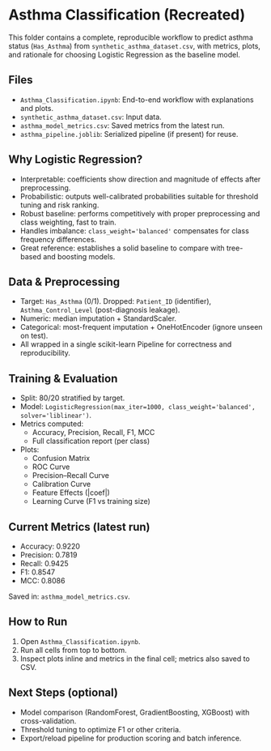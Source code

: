 # Asthma Classification (Recreated)

This folder contains a complete, reproducible workflow to predict asthma status (`Has_Asthma`) from `synthetic_asthma_dataset.csv`, with metrics, plots, and rationale for choosing Logistic Regression as the baseline model.

## Files
- `Asthma_Classification.ipynb`: End-to-end workflow with explanations and plots.
- `synthetic_asthma_dataset.csv`: Input data.
- `asthma_model_metrics.csv`: Saved metrics from the latest run.
- `asthma_pipeline.joblib`: Serialized pipeline (if present) for reuse.

## Why Logistic Regression?
- Interpretable: coefficients show direction and magnitude of effects after preprocessing.
- Probabilistic: outputs well-calibrated probabilities suitable for threshold tuning and risk ranking.
- Robust baseline: performs competitively with proper preprocessing and class weighting, fast to train.
- Handles imbalance: `class_weight='balanced'` compensates for class frequency differences.
- Great reference: establishes a solid baseline to compare with tree-based and boosting models.

## Data & Preprocessing
- Target: `Has_Asthma` (0/1). Dropped: `Patient_ID` (identifier), `Asthma_Control_Level` (post-diagnosis leakage).
- Numeric: median imputation + StandardScaler.
- Categorical: most-frequent imputation + OneHotEncoder (ignore unseen on test).
- All wrapped in a single scikit-learn Pipeline for correctness and reproducibility.

## Training & Evaluation
- Split: 80/20 stratified by target.
- Model: `LogisticRegression(max_iter=1000, class_weight='balanced', solver='liblinear')`.
- Metrics computed:
  - Accuracy, Precision, Recall, F1, MCC
  - Full classification report (per class)
- Plots:
  - Confusion Matrix
  - ROC Curve
  - Precision–Recall Curve
  - Calibration Curve
  - Feature Effects (|coef|)
  - Learning Curve (F1 vs training size)

## Current Metrics (latest run)
- Accuracy: 0.9220
- Precision: 0.7819
- Recall: 0.9425
- F1: 0.8547
- MCC: 0.8086

Saved in: `asthma_model_metrics.csv`.

## How to Run
1. Open `Asthma_Classification.ipynb`.
2. Run all cells from top to bottom.
3. Inspect plots inline and metrics in the final cell; metrics also saved to CSV.

## Next Steps (optional)
- Model comparison (RandomForest, GradientBoosting, XGBoost) with cross-validation.
- Threshold tuning to optimize F1 or other criteria.
- Export/reload pipeline for production scoring and batch inference.
